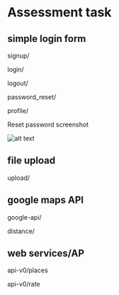 # Assessment task

## simple login form

signup/

login/

logout/

password_reset/

profile/

Reset password screenshot

![alt text](media/image/email.png "Description goes here")


## file upload

upload/

## google maps API

google-api/

distance/

## web services/AP

api-v0/places

api-v0/rate

